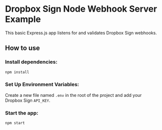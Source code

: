 # Dropbox Sign Node Webhook Server Example
This basic Express.js app listens for and validates Dropbox Sign webhooks.

## How to use

### Install dependencies:
```sh
npm install
```

### Set Up Environment Variables: 
Create a new file named `.env` in the root of the project and add your Dropbox Sign `API_KEY`.

### Start the app:
```
npm start
```
